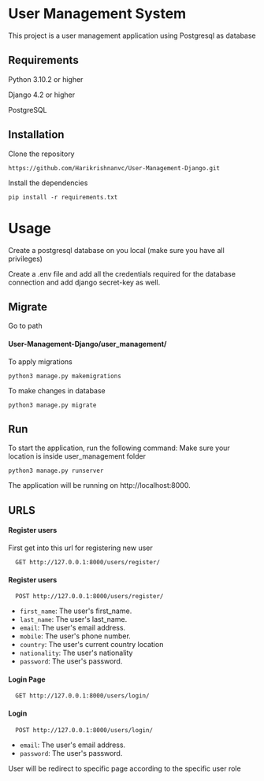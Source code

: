
# User Management System

This project is a user management application using Postgresql as database


## Requirements

Python 3.10.2 or higher

Django 4.2 or higher

PostgreSQL

## Installation

Clone the repository

```
https://github.com/Harikrishnanvc/User-Management-Django.git
```
Install the dependencies
```
pip install -r requirements.txt    
```
# Usage
Create a postgresql database on you local (make sure you have all privileges)

Create a .env file and add all the credentials required for the database connection and add django secret-key as well.

## Migrate
Go to path 
#### User-Management-Django/user_management/
To apply migrations
```
python3 manage.py makemigrations
```


To make changes in database
```
python3 manage.py migrate

```

## Run

To start the application, run the following command:
Make sure your location is inside user_management folder
```
python3 manage.py runserver

```
The application will be running on http://localhost:8000.

## URLS
#### Register users
First get into this url for registering new user
```http
  GET http://127.0.0.1:8000/users/register/
```
#### Register users

```http
  POST http://127.0.0.1:8000/users/register/
```
* `first_name`: The user's first_name.
* `last_name`: The user's last_name.
* `email`: The user's email address.
* `mobile`: The user's phone number.
* `country`: The user's current country location
* `nationality`: The user's nationality
* `password`: The user's password.


#### Login Page

```http
  GET http://127.0.0.1:8000/users/login/
```

#### Login 

```http
  POST http://127.0.0.1:8000/users/login/
```
* `email`: The user's email address.
* `password`: The user's password.


User will be redirect to specific page according to the specific user role
